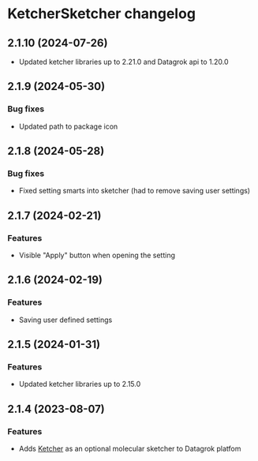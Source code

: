 # KetcherSketcher changelog

## 2.1.10 (2024-07-26)

* Updated ketcher libraries up to 2.21.0 and Datagrok api to 1.20.0

## 2.1.9 (2024-05-30)

### Bug fixes

* Updated path to package icon

## 2.1.8 (2024-05-28)

### Bug fixes

* Fixed setting smarts into sketcher (had to remove saving user settings)

## 2.1.7 (2024-02-21)

### Features

* Visible "Apply" button when opening the setting

## 2.1.6 (2024-02-19)

### Features

* Saving user defined settings

## 2.1.5 (2024-01-31)

### Features

* Updated ketcher libraries up to 2.15.0

## 2.1.4 (2023-08-07)

### Features

* Adds [Ketcher](https://lifescience.opensource.epam.com/ketcher/index.html) as an optional molecular sketcher to Datagrok platfom
